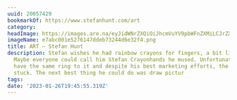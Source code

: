 ```yaml
---
uuid: 20057429
bookmarkOf: https://www.stefanhunt.com/art
category:
headImage: https://images.are.na/eyJidWNrZXQiOiJhcmVuYV9pbWFnZXMiLCJrZXkiOiIyMDA1NzQyOS9vcmlnaW5hbF9lN2FiYzAwMWU1Mjc2MTQ3ZGRlYjczMjQ0ZDZlMzJmNC5wbmciLCJlZGl0cyI6eyJyZXNpemUiOnsid2lkdGgiOjEyMDAsImhlaWdodCI6MTIwMCwiZml0IjoiaW5zaWRlIiwid2l0aG91dEVubGFyZ2VtZW50Ijp0cnVlfSwid2VicCI6eyJxdWFsaXR5Ijo5MH0sImpwZWciOnsicXVhbGl0eSI6OTB9LCJyb3RhdGUiOm51bGx9fQ==?bc=0
imageName: e7abc001e5276147ddeb73244d6e32f4.png
title: ART — Stefan Hunt
description: Stefan wishes he had rainbow crayons for fingers, a bit like Edward Scissorhands.
  Maybe everyone could call him Stefan Crayonhands he mused. Unfortunately it didn’t
  have the same ring to it and despite his best marketing efforts, the name never
  stuck. The next best thing he could do was draw pictur
tags:
date: '2023-01-26T19:45:55.319Z'
---
```

